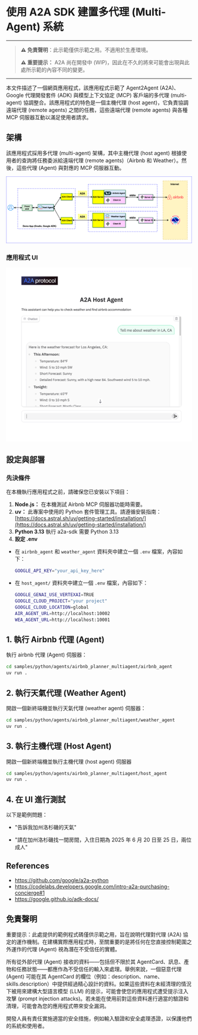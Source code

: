 # 使用 A2A SDK 建置多代理 (Multi-Agent) 系統

----
> **⚠️ 免責聲明**：此示範僅供示範之用。不適用於生產環境。
>
> **⚠️ 重要提示：** A2A 尚在開發中 (WIP)，因此在不久的將來可能會出現與此處所示範的內容不同的變更。
----

本文件描述了一個網頁應用程式，該應用程式示範了 Agent2Agent (A2A)、Google 代理開發套件 (ADK) 與模型上下文協定 (MCP) 客戶端的多代理 (multi-agent) 協調整合。該應用程式的特色是一個主機代理 (host agent)，它負責協調遠端代理 (remote agents) 之間的任務，這些遠端代理 (remote agents) 與各種 MCP 伺服器互動以滿足使用者請求。

## 架構

該應用程式採用多代理 (multi-agent) 架構，其中主機代理 (host agent) 根據使用者的查詢將任務委派給遠端代理 (remote agents)（Airbnb 和 Weather）。然後，這些代理 (Agent) 與對應的 MCP 伺服器互動。

![architecture](assets/A2A_multi_agent.png)

### 應用程式 UI

![screenshot](assets/screenshot.png)

## 設定與部署

### 先決條件

在本機執行應用程式之前，請確保您已安裝以下項目：

1. **Node.js：** 在本機測試 Airbnb MCP 伺服器功能時需要。
2. **uv：** 此專案中使用的 Python 套件管理工具。請遵循安裝指南：[https://docs.astral.sh/uv/getting-started/installation/](https://docs.astral.sh/uv/getting-started/installation/)
3. **Python 3.13** 執行 a2a-sdk 需要 Python 3.13
4. **設定 .env**

- 在 `airbnb_agent` 和 `weather_agent` 資料夾中建立一個 `.env` 檔案，內容如下：

    ```bash
    GOOGLE_API_KEY="your_api_key_here" 
    ```

- 在 `host_agent/` 資料夾中建立一個 `.env` 檔案，內容如下：

    ```bash
    GOOGLE_GENAI_USE_VERTEXAI=TRUE
    GOOGLE_CLOUD_PROJECT="your project"
    GOOGLE_CLOUD_LOCATION=global
    AIR_AGENT_URL=http://localhost:10002
    WEA_AGENT_URL=http://localhost:10001
    ```

## 1. 執行 Airbnb 代理 (Agent)

執行 airbnb 代理 (Agent) 伺服器：

```bash
cd samples/python/agents/airbnb_planner_multiagent/airbnb_agent
uv run .
```

## 2. 執行天氣代理 (Weather Agent)

開啟一個新終端機並執行天氣代理 (weather agent) 伺服器：

```bash
cd samples/python/agents/airbnb_planner_multiagent/weather_agent
uv run .
```

## 3. 執行主機代理 (Host Agent)

開啟一個新終端機並執行主機代理 (host agent) 伺服器

```bash
cd samples/python/agents/airbnb_planner_multiagent/host_agent
uv run .
```

## 4. 在 UI 進行測試

以下是範例問題：

- "告訴我加州洛杉磯的天氣"

- "請在加州洛杉磯找一間房間，入住日期為 2025 年 6 月 20 日至 25 日，兩位成人"

## References

- <https://github.com/google/a2a-python>
- <https://codelabs.developers.google.com/intro-a2a-purchasing-concierge#1>
- <https://google.github.io/adk-docs/>

## 免責聲明

重要提示：此處提供的範例程式碼僅供示範之用，旨在說明代理對代理 (A2A) 協定的運作機制。在建構實際應用程式時，至關重要的是將任何在您直接控制範圍之外運作的代理 (Agent) 視為潛在不受信任的實體。

所有從外部代理 (Agent) 接收的資料——包括但不限於其 AgentCard、訊息、產物和任務狀態——都應作為不受信任的輸入來處理。舉例來說，一個惡意代理 (Agent) 可能在其 AgentCard 的欄位（例如：description、name、skills.description）中提供經過精心設計的資料。如果這些資料在未經清理的情況下被用來建構大型語言模型 (LLM) 的提示，可能會使您的應用程式遭受提示注入攻擊 (prompt injection attacks)。若未能在使用前對這些資料進行適當的驗證和清理，可能會為您的應用程式帶來安全漏洞。

開發人員有責任實施適當的安全措施，例如輸入驗證和安全處理憑證，以保護他們的系統和使用者。
